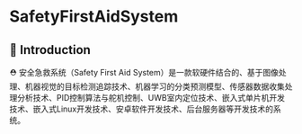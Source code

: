 # SafetyFirstAidSystem

## :page_facing_up: Introduction

:rescue_worker_helmet: 安全急救系统（Safety First Aid System）是一款软硬件结合的、基于图像处理、机器视觉的目标检测追踪技术、机器学习的分类预测模型、传感器数据收集处理分析技术、PID控制算法与舵机控制、UWB室内定位技术、嵌入式单片机开发技术、嵌入式Linux开发技术、安卓软件开发技术、后台服务器等开发技术的系统。

